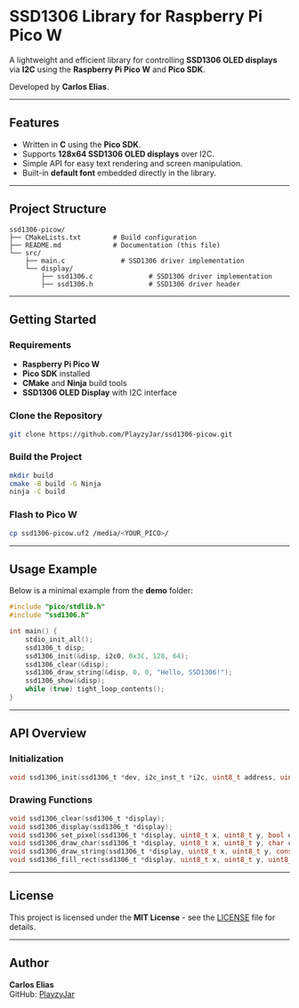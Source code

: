 # SSD1306 Library for Raspberry Pi Pico W

A lightweight and efficient library for controlling **SSD1306 OLED displays** via **I2C** using the **Raspberry Pi Pico W** and **Pico SDK**.

Developed by **Carlos Elias**.

---

## Features

- Written in **C** using the **Pico SDK**.
- Supports **128x64 SSD1306 OLED displays** over I2C.
- Simple API for easy text rendering and screen manipulation.
- Built-in **default font** embedded directly in the library.

---

## Project Structure

```
ssd1306-picow/
├── CMakeLists.txt        # Build configuration
├── README.md             # Documentation (this file)
└── src/
    ├── main.c              # SSD1306 driver implementation
    └── display/
        ├── ssd1306.c              # SSD1306 driver implementation
        ├── ssd1306.h              # SSD1306 driver header
```

---

## Getting Started

### Requirements

- **Raspberry Pi Pico W**
- **Pico SDK** installed
- **CMake** and **Ninja** build tools
- **SSD1306 OLED Display** with I2C interface

### Clone the Repository

```bash
git clone https://github.com/PlayzyJar/ssd1306-picow.git
```

### Build the Project

```bash
mkdir build
cmake -B build -G Ninja
ninja -C build
```

### Flash to Pico W

```bash
cp ssd1306-picow.uf2 /media/<YOUR_PICO>/
```

---

## Usage Example

Below is a minimal example from the **demo** folder:

```c
#include "pico/stdlib.h"
#include "ssd1306.h"

int main() {
    stdio_init_all();
    ssd1306_t disp;
    ssd1306_init(&disp, i2c0, 0x3C, 128, 64);
    ssd1306_clear(&disp);
    ssd1306_draw_string(&disp, 0, 0, "Hello, SSD1306!");
    ssd1306_show(&disp);
    while (true) tight_loop_contents();
}
```

---

## API Overview

### Initialization

```c
void ssd1306_init(ssd1306_t *dev, i2c_inst_t *i2c, uint8_t address, uint8_t width, uint8_t height);
```

### Drawing Functions

```c
void ssd1306_clear(ssd1306_t *display);
void ssd1306_display(ssd1306_t *display);
void ssd1306_set_pixel(ssd1306_t *display, uint8_t x, uint8_t y, bool on);
void ssd1306_draw_char(ssd1306_t *display, uint8_t x, uint8_t y, char c);
void ssd1306_draw_string(ssd1306_t *display, uint8_t x, uint8_t y, const char *str);
void ssd1306_fill_rect(ssd1306_t *display, uint8_t x, uint8_t y, uint8_t w, uint8_t h, bool on);
```

---

## License

This project is licensed under the **MIT License** - see the [LICENSE](LICENSE) file for details.

---

## Author

**Carlos Elias**  
GitHub: [PlayzyJar](https://github.com/PlayzyJar)
